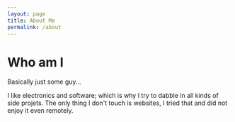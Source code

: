 ```yaml
---
layout: page
title: About Me
permalink: /about
---
```


# Who am I 

Basically just some guy...

I like electronics and software; which is why I try to dabble in all kinds of side projets.
The only thing I don't touch is websites, I tried that and did not enjoy it even remotely.

